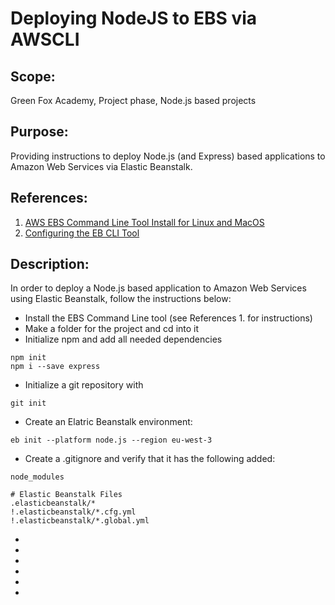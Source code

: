 # Deploying NodeJS to EBS via AWSCLI

## Scope:
Green Fox Academy, Project phase, Node.js based projects

## Purpose:
Providing instructions to deploy Node.js (and Express) based applications to Amazon Web Services via Elastic Beanstalk.

## References:
1. [AWS EBS Command Line Tool Install for Linux and MacOS](https://github.com/aws/aws-elastic-beanstalk-cli-setup)
2. [Configuring the EB CLI Tool](https://docs.aws.amazon.com/elasticbeanstalk/latest/dg/eb-cli3-configuration.html)

## Description:

In order to deploy a Node.js based application to Amazon Web Services using Elastic Beanstalk, follow the instructions below:

* Install the EBS Command Line tool (see References 1. for instructions)
* Make a folder for the project and cd into it
* Initialize npm and add all needed dependencies
```
npm init
npm i --save express
```
* Initialize a git repository with
```
git init
```
* Create an Elatric Beanstalk environment:
```
eb init --platform node.js --region eu-west-3
```
* Create a .gitignore and verify that it has the following added:
```
node_modules

# Elastic Beanstalk Files
.elasticbeanstalk/*
!.elasticbeanstalk/*.cfg.yml
!.elasticbeanstalk/*.global.yml

```
*
*
*
*
*
*

